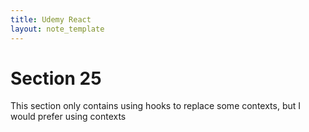 ```yaml
---
title: Udemy React
layout: note_template
---
```


# Section 25

This section only contains using hooks to replace some contexts, but I would prefer using contexts
